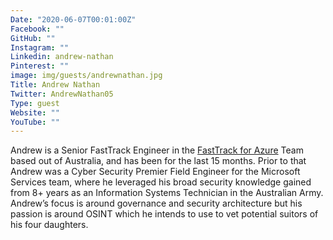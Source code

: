```yaml
---
Date: "2020-06-07T00:01:00Z"
Facebook: ""
GitHub: ""
Instagram: ""
Linkedin: andrew-nathan
Pinterest: ""
image: img/guests/andrewnathan.jpg
Title: Andrew Nathan
Twitter: AndrewNathan05
Type: guest
Website: ""
YouTube: ""
---
```

Andrew is a Senior FastTrack Engineer in the [FastTrack for Azure](https://azure.microsoft.com/en-gb/programs/azure-fasttrack/) Team based out of Australia, and has been for the last 15 months. Prior to that Andrew was a Cyber Security Premier Field Engineer for the Microsoft Services team, where he leveraged his broad security knowledge gained from 8+ years as an Information Systems Technician in the Australian Army. Andrew’s focus is around governance and security architecture but his passion is around OSINT which he intends to use to vet potential suitors of his four daughters.